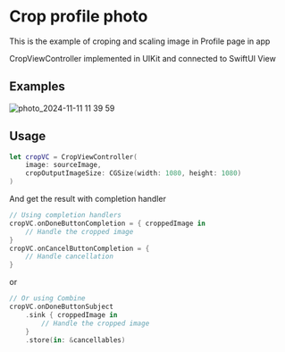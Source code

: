 # Crop profile photo

This is the example of croping and scaling image in Profile page in app

CropViewController implemented in UIKit and connected to SwiftUI View



## Examples

![photo_2024-11-11 11 39 59](https://github.com/user-attachments/assets/b97250c9-831d-4ffc-ba3e-052c076ab618)


## Usage

```swift
let cropVC = CropViewController(
    image: sourceImage,
    cropOutputImageSize: CGSize(width: 1080, height: 1080)
)
```

And get the result with completion handler 

```swift
// Using completion handlers
cropVC.onDoneButtonCompletion = { croppedImage in
    // Handle the cropped image
}
cropVC.onCancelButtonCompletion = {
    // Handle cancellation
}
```

or


```swift
// Or using Combine
cropVC.onDoneButtonSubject
    .sink { croppedImage in
        // Handle the cropped image
    }
    .store(in: &cancellables)
```
